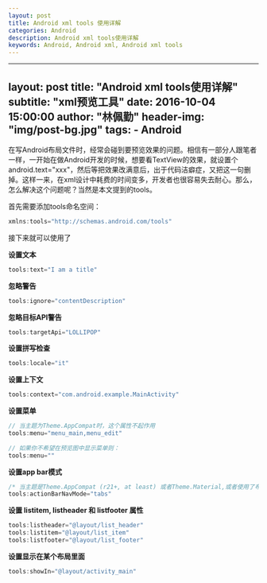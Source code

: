 ```yaml
---
layout: post
title: Android xml tools 使用详解
categories: Android
description: Android xml tools使用详解
keywords: Android, Android xml, Android xml tools
---
```

---
layout:     post
title:      "Android xml tools使用详解"
subtitle:   "xml预览工具"
date:       2016-10-04 15:00:00
author:     "林佩勤"
header-img: "img/post-bg.jpg"
tags:
    - Android
---

在写Android布局文件时，经常会碰到要预览效果的问题。相信有一部分人跟笔者一样，一开始在做Android开发的时候，想要看TextView的效果，就设置个android.text="xxx"，然后等把效果改满意后，出于代码洁癖症，又把这一句删掉。这样一来，在xml设计中耗费的时间变多，开发者也很容易失去耐心。那么，怎么解决这个问题呢？当然是本文提到的tools。 

首先需要添加tools命名空间：

```java
xmlns:tools="http://schemas.android.com/tools"
```

接下来就可以使用了

**设置文本**

```java
tools:text="I am a title"
```

**忽略警告**

```java
tools:ignore="contentDescription"
```

**忽略目标API警告**

```java
tools:targetApi="LOLLIPOP"
```

**设置拼写检查**

```java
tools:locale="it"
```

**设置上下文**

```java
tools:context="com.android.example.MainActivity"
```

**设置菜单**

```java
// 当主题为Theme.AppCompat时，这个属性不起作用
tools:menu="menu_main,menu_edit"
  
// 如果你不希望在预览图中显示菜单则：
tools:menu=""
```

**设置app bar模式**

```java
/* 当主题是Theme.AppCompat (r21+, at least) 或者Theme.Material,或者使用了布局包含Toolbar的方式。  该属性也不起作用，只有holo主题才有效。*/
tools:actionBarNavMode="tabs"
```

**设置 listitem, listheader 和 listfooter 属性**

```java
tools:listheader="@layout/list_header"
tools:listitem="@layout/list_item"
tools:listfooter="@layout/list_footer"
```

**设置显示在某个布局里面**

```java
tools:showIn="@layout/activity_main"
```